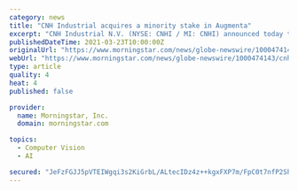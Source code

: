 ```yaml
---
category: news
title: "CNH Industrial acquires a minority stake in Augmenta"
excerpt: "CNH Industrial N.V. (NYSE: CNHI / MI: CNHI) announced today that it has completed its acquisition of a minority stake in Augmenta, an agricultural technology company, focused on automating farming operations using computer vision and artificial intelligence ‘on the edge’,"
publishedDateTime: 2021-03-23T10:00:00Z
originalUrl: "https://www.morningstar.com/news/globe-newswire/1000474143/cnh-industrial-acquires-a-minority-stake-in-augmenta"
webUrl: "https://www.morningstar.com/news/globe-newswire/1000474143/cnh-industrial-acquires-a-minority-stake-in-augmenta"
type: article
quality: 4
heat: 4
published: false

provider:
  name: Morningstar, Inc.
  domain: morningstar.com

topics:
  - Computer Vision
  - AI

secured: "JeFzFGJJ5pVTEIWgqi3s2KiGrbL/ALtecIDz4z++kgxFXP7m/FpC0t7nfP2Shc/oSMCUPBSAO7QEsF1d8zXIKCC30SHNnolr7bZZYMnxbiU2rCfyDffP1uKfvIoWlAVuX0dE/ZpTJNR0BmkNEoV//5JzSQTeVv9xN+Z2Pi5s9J3GeC6l6jlDau2vrYsOhuu+8iFYC93+pBu0cMoQ/dTIlstkl7LP6LLnLPd/1FHy03tHOjD1dB6esh6G5f03Yxztr9OtF8V+4dld/8INvU9fLJZ5ETfTOeuEvRy/khh8Ezy4nerd1kEnJGtNxqtfIGTmvQxpj93F6r3yeh1i++VsHyyngB2PmIYdwzLRENwoygQ=;2Z2TgUmY8IhDQhj42TwjXQ=="
---
```


